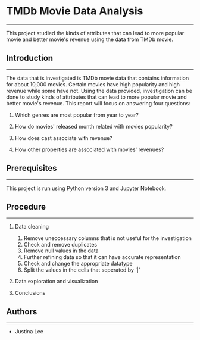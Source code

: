 
# TMDb Movie Data Analysis
---

This project studied the kinds of attributes that can lead to more popular movie and better movie's revenue using the data from TMDb movie.

## Introduction
---

The data that is investigated is TMDb movie data that contains information for about 10,000 movies. Certain movies have high popularity and high revenue while some have not. Using the data provided, investigation can be done to study kinds of attributes that can lead to more popular movie and better movie's revenue. This report will focus on answering four questions:

1) Which genres are most popular from year to year? 

2) How do movies' released month related with movies popularity?

3) How does cast associate with revenue?

4) How other properties are associated with movies' revenues?

## Prerequisites
---

This project is run using Python version 3 and Jupyter Notebook.

## Procedure
---

1) Data cleaning 
    1. Remove uneccessary columns that is not useful for the investigation
    2. Check and remove duplicates
    3. Remove null values in the data
    4. Further refining data so that it can have accurate representation
    5. Check and change the appropriate datatype
    6. Split the values in the cells that seperated by '|'

2) Data exploration and visualization

3) Conclusions

## Authors
---

* Justina Lee

